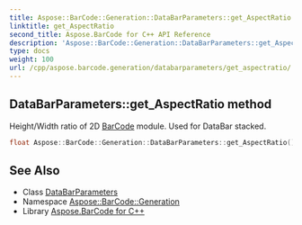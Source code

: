 ```yaml
---
title: Aspose::BarCode::Generation::DataBarParameters::get_AspectRatio method
linktitle: get_AspectRatio
second_title: Aspose.BarCode for C++ API Reference
description: 'Aspose::BarCode::Generation::DataBarParameters::get_AspectRatio method. Height/Width ratio of 2D BarCode module. Used for DataBar stacked in C++.'
type: docs
weight: 100
url: /cpp/aspose.barcode.generation/databarparameters/get_aspectratio/
---
```

## DataBarParameters::get_AspectRatio method


Height/Width ratio of 2D [BarCode](../../../aspose.barcode/) module. Used for DataBar stacked.

```cpp
float Aspose::BarCode::Generation::DataBarParameters::get_AspectRatio()
```

## See Also

* Class [DataBarParameters](../)
* Namespace [Aspose::BarCode::Generation](../../)
* Library [Aspose.BarCode for C++](../../../)
